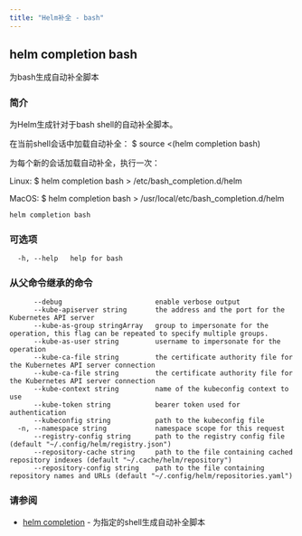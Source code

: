 ```yaml
---
title: "Helm补全 - bash"
---
```


## helm completion bash

为bash生成自动补全脚本

### 简介

为Helm生成针对于bash shell的自动补全脚本。

在当前shell会话中加载自动补全：
$ source <(helm completion bash)

为每个新的会话加载自动补全，执行一次：

Linux:
  $ helm completion bash > /etc/bash_completion.d/helm

MacOS:
  $ helm completion bash > /usr/local/etc/bash_completion.d/helm

```shell
helm completion bash
```

### 可选项

```shell
  -h, --help   help for bash
```

### 从父命令继承的命令

```shell
      --debug                       enable verbose output
      --kube-apiserver string       the address and the port for the Kubernetes API server
      --kube-as-group stringArray   group to impersonate for the operation, this flag can be repeated to specify multiple groups.
      --kube-as-user string         username to impersonate for the operation
      --kube-ca-file string         the certificate authority file for the Kubernetes API server connection
      --kube-ca-file string         the certificate authority file for the Kubernetes API server connection
      --kube-context string         name of the kubeconfig context to use
      --kube-token string           bearer token used for authentication
      --kubeconfig string           path to the kubeconfig file
  -n, --namespace string            namespace scope for this request
      --registry-config string      path to the registry config file (default "~/.config/helm/registry.json")
      --repository-cache string     path to the file containing cached repository indexes (default "~/.cache/helm/repository")
      --repository-config string    path to the file containing repository names and URLs (default "~/.config/helm/repositories.yaml")
```

### 请参阅

* [helm completion](helm_completion.md) - 为指定的shell生成自动补全脚本
